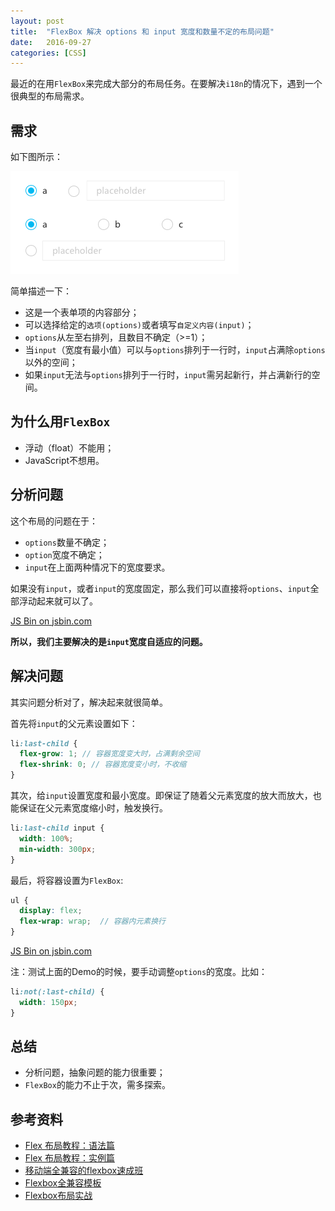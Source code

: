 ```yaml
---
layout: post
title:  "FlexBox 解决 options 和 input 宽度和数量不定的布局问题"
date:   2016-09-27
categories: [CSS]
---
```


最近的在用`FlexBox`来完成大部分的布局任务。在要解决`i18n`的情况下，遇到一个很典型的布局需求。

## 需求

如下图所示：

![options](/images/posts/20160927-options.png)

简单描述一下：

- 这是一个表单项的内容部分；
- 可以选择给定的`选项(options)`或者填写`自定义内容(input)`；
- `options`从左至右排列，且数目不确定（>=1）；
- 当`input`（宽度有最小值）可以与`options`排列于一行时，`input`占满除`options`以外的空间；
- 如果`input`无法与`options`排列于一行时，`input`需另起新行，并占满新行的空间。

## 为什么用`FlexBox`

- 浮动（float）不能用；
- JavaScript不想用。

## 分析问题

这个布局的问题在于：

- `options`数量不确定；
- `option`宽度不确定；
- `input`在上面两种情况下的宽度要求。

如果没有`input`，或者`input`的宽度固定，那么我们可以直接将`options`、`input`全部浮动起来就可以了。

<a class="jsbin-embed" href="http://jsbin.com/xugeli/embed?html,css,output">JS Bin on jsbin.com</a><script src="http://static.jsbin.com/js/embed.min.js?3.39.18"></script>

**所以，我们主要解决的是`input`宽度自适应的问题。**

## 解决问题

其实问题分析对了，解决起来就很简单。

首先将`input`的父元素设置如下：

```scss
li:last-child {
  flex-grow: 1; // 容器宽度变大时，占满剩余空间
  flex-shrink: 0; // 容器宽度变小时，不收缩
}
```

其次，给`input`设置宽度和最小宽度。即保证了随着父元素宽度的放大而放大，也能保证在父元素宽度缩小时，触发换行。

```scss
li:last-child input {
  width: 100%;
  min-width: 300px;
}
```

最后，将容器设置为`FlexBox`:

```scss
ul {
  display: flex;
  flex-wrap: wrap;  // 容器内元素换行
}
```

<a class="jsbin-embed" href="http://jsbin.com/cufagey/embed?html,css,output">JS Bin on jsbin.com</a><script src="http://static.jsbin.com/js/embed.min.js?3.39.18"></script>

注：测试上面的Demo的时候，要手动调整`options`的宽度。比如：

```scss
li:not(:last-child) {
  width: 150px;
}
```

## 总结

- 分析问题，抽象问题的能力很重要；
- `FlexBox`的能力不止于次，需多探索。

## 参考资料

- [Flex 布局教程：语法篇](http://www.ruanyifeng.com/blog/2015/07/flex-grammar.html)
- [Flex 布局教程：实例篇](http://www.ruanyifeng.com/blog/2015/07/flex-examples.html)
- [移动端全兼容的flexbox速成班](https://isux.tencent.com/flexbox.html)
- [Flexbox全兼容模板](http://115.159.36.96/tikizheng/flextest/demo.html)
- [Flexbox布局实战](http://www.w3cplus.com/css3/going-all-in-on-flexbox.html)
